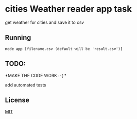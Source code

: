 # cities Weather reader app task

get weather for cities and save it to csv   

## Running

```
node app [filename.csv (default will be 'result.csv')]
```

## TODO:

*MAKE THE CODE WORK :-( *

add automated tests

## License
[MIT](https://choosealicense.com/licenses/mit/)